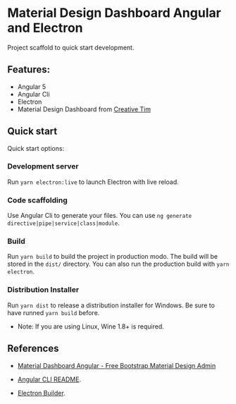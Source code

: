 
# Material Design Dashboard Angular and Electron

Project scaffold to quick start development.

## Features:

+ Angular 5
+ Angular Cli
+ Electron
+ Material Design Dashboard from [Creative Tim](https://github.com/creativetimofficial/material-dashboard-angular)


## Quick start

Quick start options:

### Development server

Run `yarn electron:live` to launch Electron with live reload.

### Code scaffolding

Use Angular Cli to generate your files. You can use `ng generate directive|pipe|service|class|module`.

### Build

Run `yarn build` to build the project in production modo. The build will be stored in the `dist/` directory. You can also run the production build with `yarn electron`.

### Distribution Installer

Run `yarn dist` to release a distribution installer for Windows. Be sure to have runned `yarn build` before.

* Note: If you are using Linux, Wine 1.8+ is required.

## References

* [Material Dashboard Angular - Free Bootstrap Material Design Admin](https://www.creative-tim.com/product/material-dashboard-angular2)

* [Angular CLI README](https://github.com/angular/angular-cli/blob/master/README.md).

* [Electron Builder](https://github.com/electron-userland/electron-builder).
